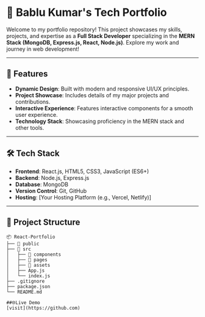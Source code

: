 # 🚀 Bablu Kumar's Tech Portfolio

Welcome to my portfolio repository! This project showcases my skills, projects, and expertise as a **Full Stack Developer** specializing in the **MERN Stack (MongoDB, Express.js, React, Node.js)**. Explore my work and journey in web development!

---

## 🌟 Features

- **Dynamic Design**: Built with modern and responsive UI/UX principles.
- **Project Showcase**: Includes details of my major projects and contributions.
- **Interactive Experience**: Features interactive components for a smooth user experience.
- **Technology Stack**: Showcasing proficiency in the MERN stack and other tools.

---

## 🛠️ Tech Stack

- **Frontend**: React.js, HTML5, CSS3, JavaScript (ES6+)
- **Backend**: Node.js, Express.js
- **Database**: MongoDB
- **Version Control**: Git, GitHub
- **Hosting**: [Your Hosting Platform (e.g., Vercel, Netlify)]

---

## 📂 Project Structure

```plaintext
📦 React-Portfolio
├── 📁 public
├── 📁 src
│   ├── 📁 components
│   ├── 📁 pages
│   ├── 📁 assets
│   ├── App.js
│   └── index.js
├── .gitignore
├── package.json
└── README.md

##🌐Live Demo
[visit](https://github.com)
